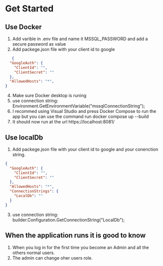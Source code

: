 # Get Started 

## Use Docker 
1. Add varible in .env file and name it MSSQL_PASSWORD and add a secure password as value
2. Add packege.json file with your client id to google
```json
   {
  "GoogleAuth": {
    "ClientId": "",
    "ClientSecret": ""
  },
  "AllowedHosts": "*",
}
```
4. Make sure Docker desktop is runing
5. use connection string: Environment.GetEnvironmentVariable("mssqlConnectionString");
6. I recommed using Visual Studio and press Docker Compose to run the app but you can use the command run docker compose up --build
7. It should now run at the url https://localhost:8081/

## Use localDb
1. Add packege.json file with your client id to google and your conenction string.
```json
{
  "GoogleAuth": {
    "ClientId": "",
    "ClientSecret": ""
  },
  "AllowedHosts": "*",
  "ConnectionStrings": {
    "LocalDb": ""
  }
}
```
3. use connection string: builder.Configuration.GetConnectionString("LocalDb");
   
## When the application runs it is good to know
1. When you log in for the first time you become an Admin and all the others normal users.
2. The admin can change oher users role.
